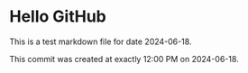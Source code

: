 # Hello GitHub
This is a test markdown file for date 2024-06-18.

This commit was created at exactly 12:00 PM on 2024-06-18.
